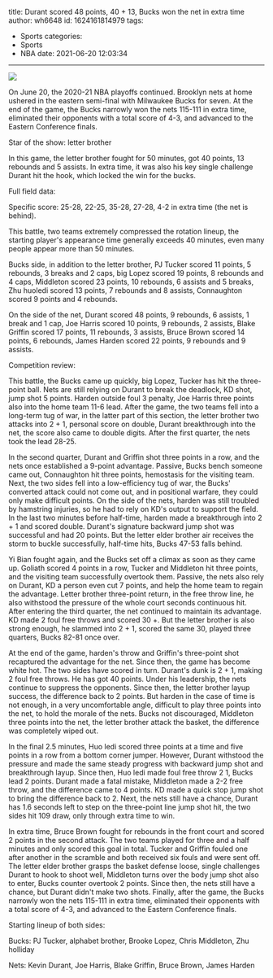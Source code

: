 title: Durant scored 48 points, 40 + 13, Bucks won the net in extra time
author: wh6648
id: 1624161814979
tags: 
- Sports
categories: 
- Sports
- NBA
date: 2021-06-20 12:03:34
---
![](https://p8.itc.cn/q_70/images01/20210620/32066f1230814e1f96f0a15f476be5a7.jpeg)


On June 20, the 2020-21 NBA playoffs continued. Brooklyn nets at home ushered in the eastern semi-final with Milwaukee Bucks for seven. At the end of the game, the Bucks narrowly won the nets 115-111 in extra time, eliminated their opponents with a total score of 4-3, and advanced to the Eastern Conference finals.

Star of the show: letter brother

In this game, the letter brother fought for 50 minutes, got 40 points, 13 rebounds and 5 assists. In extra time, it was also his key single challenge Durant hit the hook, which locked the win for the bucks.

Full field data:

Specific score: 25-28, 22-25, 35-28, 27-28, 4-2 in extra time (the net is behind).

This battle, two teams extremely compressed the rotation lineup, the starting player's appearance time generally exceeds 40 minutes, even many people appear more than 50 minutes.

Bucks side, in addition to the letter brother, PJ Tucker scored 11 points, 5 rebounds, 3 breaks and 2 caps, big Lopez scored 19 points, 8 rebounds and 4 caps, Middleton scored 23 points, 10 rebounds, 6 assists and 5 breaks, Zhu huoledi scored 13 points, 7 rebounds and 8 assists, Connaughton scored 9 points and 4 rebounds.

On the side of the net, Durant scored 48 points, 9 rebounds, 6 assists, 1 break and 1 cap, Joe Harris scored 10 points, 9 rebounds, 2 assists, Blake Griffin scored 17 points, 11 rebounds, 3 assists, Bruce Brown scored 14 points, 6 rebounds, James Harden scored 22 points, 9 rebounds and 9 assists.

Competition review:

This battle, the Bucks came up quickly, big Lopez, Tucker has hit the three-point ball. Nets are still relying on Durant to break the deadlock, KD shot, jump shot 5 points. Harden outside foul 3 penalty, Joe Harris three points also into the home team 11-6 lead. After the game, the two teams fell into a long-term tug of war, in the latter part of this section, the letter brother two attacks into 2 + 1, personal score on double, Durant breakthrough into the net, the score also came to double digits. After the first quarter, the nets took the lead 28-25.

In the second quarter, Durant and Griffin shot three points in a row, and the nets once established a 9-point advantage. Passive, Bucks bench someone came out, Connaughton hit three points, hemostasis for the visiting team. Next, the two sides fell into a low-efficiency tug of war, the Bucks' converted attack could not come out, and in positional warfare, they could only make difficult points. On the side of the nets, harden was still troubled by hamstring injuries, so he had to rely on KD's output to support the field. In the last two minutes before half-time, harden made a breakthrough into 2 + 1 and scored double. Durant's signature backward jump shot was successful and had 20 points. But the letter elder brother air receives the storm to buckle successfully, half-time hits, Bucks 47-53 falls behind.

Yi Bian fought again, and the Bucks set off a climax as soon as they came up. Goliath scored 4 points in a row, Tucker and Middleton hit three points, and the visiting team successfully overtook them. Passive, the nets also rely on Durant, KD a person even cut 7 points, and help the home team to regain the advantage. Letter brother three-point return, in the free throw line, he also withstood the pressure of the whole court seconds continuous hit. After entering the third quarter, the net continued to maintain its advantage. KD made 2 foul free throws and scored 30 +. But the letter brother is also strong enough, he slammed into 2 + 1, scored the same 30, played three quarters, Bucks 82-81 once over.

At the end of the game, harden's throw and Griffin's three-point shot recaptured the advantage for the net. Since then, the game has become white hot. The two sides have scored in turn. Durant's dunk is 2 + 1, making 2 foul free throws. He has got 40 points. Under his leadership, the nets continue to suppress the opponents. Since then, the letter brother layup success, the difference back to 2 points. But harden in the case of time is not enough, in a very uncomfortable angle, difficult to play three points into the net, to hold the morale of the nets. Bucks not discouraged, Middleton three points into the net, the letter brother attack the basket, the difference was completely wiped out.

In the final 2.5 minutes, Huo ledi scored three points at a time and five points in a row from a bottom corner jumper. However, Durant withstood the pressure and made the same steady progress with backward jump shot and breakthrough layup. Since then, Huo ledi made foul free throw 2 1, Bucks lead 2 points. Durant made a fatal mistake, Middleton made a 2-2 free throw, and the difference came to 4 points. KD made a quick stop jump shot to bring the difference back to 2. Next, the nets still have a chance, Durant has 1.6 seconds left to step on the three-point line jump shot hit, the two sides hit 109 draw, only through extra time to win.

In extra time, Bruce Brown fought for rebounds in the front court and scored 2 points in the second attack. The two teams played for three and a half minutes and only scored this goal in total. Tucker and Griffin fouled one after another in the scramble and both received six fouls and were sent off. The letter elder brother grasps the basket defense loose, single challenges Durant to hook to shoot well, Middleton turns over the body jump shot also to enter, Bucks counter overtook 2 points. Since then, the nets still have a chance, but Durant didn't make two shots. Finally, after the game, the Bucks narrowly won the nets 115-111 in extra time, eliminated their opponents with a total score of 4-3, and advanced to the Eastern Conference finals.

Starting lineup of both sides:

Bucks: PJ Tucker, alphabet brother, Brooke Lopez, Chris Middleton, Zhu holliday

Nets: Kevin Durant, Joe Harris, Blake Griffin, Bruce Brown, James Harden

